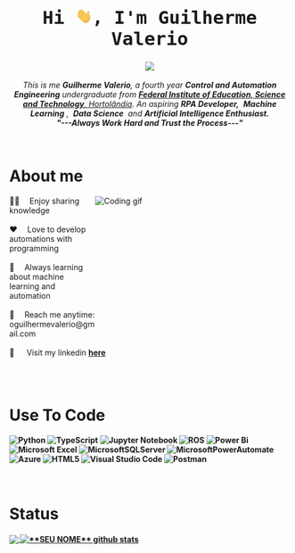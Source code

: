 <!-- Intro  -->
<h3 align="center">
        <samp><h1 align="center">Hi <img src="https://raw.githubusercontent.com/ABSphreak/ABSphreak/master/gifs/Hi.gif" width="30px">, I'm Guilherme Valerio</h1>
        </samp>
</h3>

<p align="center">
        <img src="https://readme-typing-svg.herokuapp.com?lines=Data+Science;RPA+Developer;Control+and+Automation+Engineering&center=true&width=500&height=50">
</p>

<p align="center">
  <em>
    This is me <b>Guilherme Valerio</b>, a fourth year <b>Control and Automation Engineering</b> undergraduate from <a href="https://hto.ifsp.edu.br/institucional/"> <b> Federal Institute of Education, Science and Technology</b>, Hortolândia</a>.
    An aspiring <b>RPA Developer,</b>&nbsp; <b>Machine Learning</b>&nbsp;,</b>&nbsp; <b>Data Science</b>&nbsp; and <b> Artificial Intelligence Enthusiast.</b> 
  <br>
  <b><i>"---Always Work Hard and Trust the Process---"</i></b>
        </em>
</p>

<br />

<!-- About Section -->
# About me

 <img align="right" height=250 width=350 src="https://cdn.dribbble.com/users/730703/screenshots/6581243/avento.gif" alt="Coding gif" />
<p>
 🤙🏻 &emsp;Enjoy sharing knowledge <br/><br/>
 ❤️ &emsp;Love to develop automations with programming<br/><br/>
 🤖 &emsp;Always learning about machine learning and automation<br/><br/>
 📩 &emsp;Reach me anytime: oguilhermevalerio@gmail.com<br/><br/>
 💼 &emsp; Visit my linkedin <a href="https://www.linkedin.com/in/guilhermevalerioo/"> <b> here</a>   
</p>
<br/>
<br/>

# Use To Code

![Python](https://img.shields.io/badge/python-3670A0?style=for-the-badge&logo=python&logoColor=ffdd54)
![TypeScript](https://img.shields.io/badge/typescript-%23007ACC.svg?style=for-the-badge&logo=typescript&logoColor=white)
![Jupyter Notebook](https://img.shields.io/badge/jupyter-%23FA0F00.svg?style=for-the-badge&logo=jupyter&logoColor=white)
![ROS](https://img.shields.io/badge/ros-%230A0FF9.svg?style=for-the-badge&logo=ros&logoColor=white)
![Power Bi](https://img.shields.io/badge/power_bi-F2C811?style=for-the-badge&logo=powerbi&logoColor=black)
![Microsoft Excel](https://img.shields.io/badge/Microsoft_Excel-217346?style=for-the-badge&logo=microsoft-excel&logoColor=white)
![MicrosoftSQLServer](https://img.shields.io/badge/Microsoft%20SQL%20Server-CC2927?style=for-the-badge&logo=microsoft%20sql%20server&logoColor=white)
![MicrosoftPowerAutomate](https://img.shields.io/badge/Microsoft%20Power%20Automate-CC2927?style=for-the-badge&logo=microsoft%20sql%20server&logoColor=white)
![Azure](https://img.shields.io/badge/azure-%230072C6.svg?style=for-the-badge&logo=microsoftazure&logoColor=white)
![HTML5](https://img.shields.io/badge/html5-%23E34F26.svg?style=for-the-badge&logo=html5&logoColor=white)
![Visual Studio Code](https://img.shields.io/badge/Visual%20Studio%20Code-0078d7.svg?style=for-the-badge&logo=visual-studio-code&logoColor=white)
![Postman](https://img.shields.io/badge/Postman-FF6C37?style=for-the-badge&logo=postman&logoColor=white)
<br/>
</a>
<br/>
<br/>

# Status
<a href="https://github.com/Gurupreet">
  <img align="center" src="https://github-readme-stats.vercel.app/api/top-langs/?username=GuilhermeValerioo&theme=dracula&hide_langs_below=1" />
</a>

<a href="https://github.com/Gurupreet">
 <img align="center" src="https://github-readme-stats.vercel.app/api?username=GuilhermeValerioo&show_icons=true&theme=dracula&line_height=27" alt="**SEU NOME** github stats"/>
</a>

